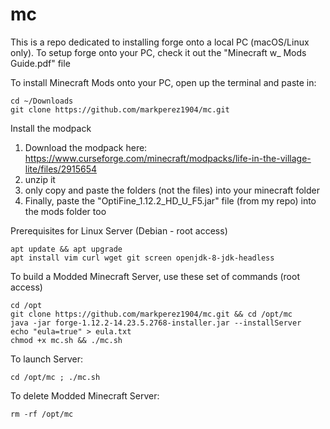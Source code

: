 # mc
This is a repo dedicated to installing forge onto a local PC (macOS/Linux only).
To setup forge onto your PC, check it out the "Minecraft w_ Mods Guide.pdf" file

To install Minecraft Mods onto your PC, open up the terminal and paste in:
```
cd ~/Downloads
git clone https://github.com/markperez1904/mc.git
```

Install the modpack
1. Download the modpack here: https://www.curseforge.com/minecraft/modpacks/life-in-the-village-lite/files/2915654
2. unzip it
3. only copy and paste the folders (not the files) into your minecraft folder
4. Finally, paste the "OptiFine_1.12.2_HD_U_F5.jar" file (from my repo) into the mods folder too

Prerequisites for Linux Server (Debian - root access)
```
apt update && apt upgrade
apt install vim curl wget git screen openjdk-8-jdk-headless
```
To build a Modded Minecraft Server, use these set of commands (root access)
```
cd /opt
git clone https://github.com/markperez1904/mc.git && cd /opt/mc
java -jar forge-1.12.2-14.23.5.2768-installer.jar --installServer
echo "eula=true" > eula.txt
chmod +x mc.sh && ./mc.sh
```
To launch Server:
```
cd /opt/mc ; ./mc.sh
```
To delete Modded Minecraft Server:
```
rm -rf /opt/mc
```
